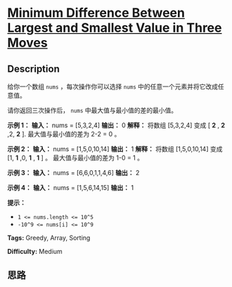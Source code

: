 # [Minimum Difference Between Largest and Smallest Value in Three Moves][title]

## Description

给你一个数组 `nums` ，每次操作你可以选择 `nums` 中的任意一个元素并将它改成任意值。

请你返回三次操作后， `nums` 中最大值与最小值的差的最小值。



**示例 1：**
            **输入：** nums = [5,3,2,4]    **输出：** 0    **解释：** 将数组 [5,3,2,4] 变成 [ **2** , **2** ,2, **2** ].    最大值与最小值的差为 2-2 = 0 。

**示例 2：**
            **输入：** nums = [1,5,0,10,14]    **输出：** 1    **解释：** 将数组 [1,5,0,10,14] 变成 [1, **1** ,0, **1** , **1** ] 。    最大值与最小值的差为 1-0 = 1 。    

**示例 3：**
            **输入：** nums = [6,6,0,1,1,4,6]    **输出：** 2    

**示例 4：**
            **输入：** nums = [1,5,6,14,15]    **输出：** 1    



**提示：**

  * `1 <= nums.length <= 10^5`
  * `-10^9 <= nums[i] <= 10^9`


**Tags:** Greedy, Array, Sorting

**Difficulty:** Medium

## 思路

[title]: https://leetcode-cn.com/problems/minimum-difference-between-largest-and-smallest-value-in-three-moves
